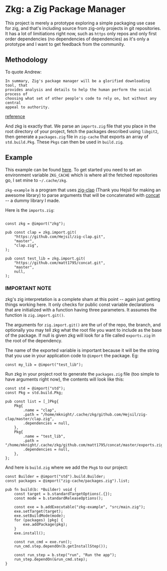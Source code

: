 # Zkg: a Zig Package Manager

This project is merely a prototype exploring a simple packaging use case for
zig, and that's including source from zig-only projects in git repositories. It
has a lot of limitiations right now, such as `https` only repos and only first
order dependencies (no dependencies of dependencies) as it's only a prototype
and I want to get feedback from the community.

## Methodology

To quote Andrew:

```
In summary, Zig's package manager will be a glorified downloading tool, that
provides analysis and details to help the human perform the social process of
choosing what set of other people's code to rely on, but without any central
appeal to authority.
```
[reference](https://github.com/ziglang/zig/issues/943#issuecomment-586386891)

And zkg is exactly that. We parse an `imports.zig` file that you place in the
root directory of your project, fetch the packages described using `libgit2`,
then generate a `packages.zig` file in `zig-cache` that exports an array of
`std.build.Pkg`.  These `Pkgs` can then be used in `build.zig`.

## Example

This example can be found [here](https://github.com/matt1795/zkg-example). To
get started you need to set an environment variable `ZKG_CACHE` which is where
all the fetched repositories go, I set mine to `~/.cache/zkg`.

`zkg-example` is a program that uses
[zig-clap](https://github.com/Hejsil/zig-clap) (Thank you Hejsil for making an
awesome library) to parse arguments that will be concatenated with
[concat](https://github.com/matt1795/concat) -- a dummy library I made.

Here is the `imports.zig`:

```zig

const zkg = @import("zkg");

pub const clap = zkg.import.git(
    "https://github.com/Hejsil/zig-clap.git",
    "master",
    "clap.zig",
);

pub const test_lib = zkg.import.git(
    "https://github.com/matt1795/concat.git",
    "master",
    null,
);
```

### IMPORTANT NOTE
zkg's zig interpretation is a complete sham at this point -- again just getting
things working here. It only checks for public const variable declarations that
are initialized with a function having three parameters. It assumes the function
is `zig.import.git()`.

The arguments for `zig.import.git()` are the url of the repo, the branch, and
optionally you may tell zkg what the root file you want to include as the base
of the package. If null is given zkg will look for a file called `exports.zig`
in the root of the dependency.

The name of the exported variable is important because it will be the string
that you use in your application code to `@import` the package. Eg:

```zig
const my_lib = @import("test_lib");
```

Run zkg in your project root to generate the `packages.zig` file (too simple to
have arguments right now), the contents will look like this:

```zig
const std = @import("std");
const Pkg = std.build.Pkg;

pub const list = [_]Pkg{
    Pkg{
        .name = "clap",
        .path = "/home/mknight/.cache/zkg/github.com/Hejsil/zig-clap/master/clap.zig",
        .dependencies = null,
    },
    Pkg{
        .name = "test_lib",
        .path = "/home/mknight/.cache/zkg/github.com/matt1795/concat/master/exports.zig",
        .dependencies = null,
    },
};
```

And here is `build.zig` where we add the `Pkg`s to our project:

```zig
const Builder = @import("std").build.Builder;
const packages = @import("zig-cache/packages.zig").list;

pub fn build(b: *Builder) void {
    const target = b.standardTargetOptions(.{});
    const mode = b.standardReleaseOptions();

    const exe = b.addExecutable("zkg-example", "src/main.zig");
    exe.setTarget(target);
    exe.setBuildMode(mode);
    for (packages) |pkg| {
        exe.addPackage(pkg);
    }
    exe.install();

    const run_cmd = exe.run();
    run_cmd.step.dependOn(b.getInstallStep());

    const run_step = b.step("run", "Run the app");
    run_step.dependOn(&run_cmd.step);
}
```
